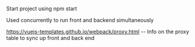 
Start project using npm start

Used concurrently to run front and backend simultaneously

https://vuejs-templates.github.io/webpack/proxy.html -- Info on the proxy table to sync up front and back end
